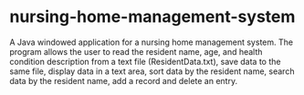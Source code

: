 # nursing-home-management-system

A Java windowed application for a nursing home management system.
The program allows the user to read the resident name, age, and health condition description from a text file (ResidentData.txt), save data to the same file, display data in a text area, sort data by the resident name, search data by the resident name, add a record and delete an entry.
